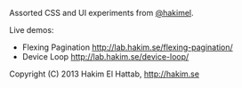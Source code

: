 Assorted CSS and UI experiments from [@hakimel](http://twitter.com/hakimel).

Live demos:
- Flexing Pagination http://lab.hakim.se/flexing-pagination/
- Device Loop http://lab.hakim.se/device-loop/

Copyright (C) 2013 Hakim El Hattab, http://hakim.se
